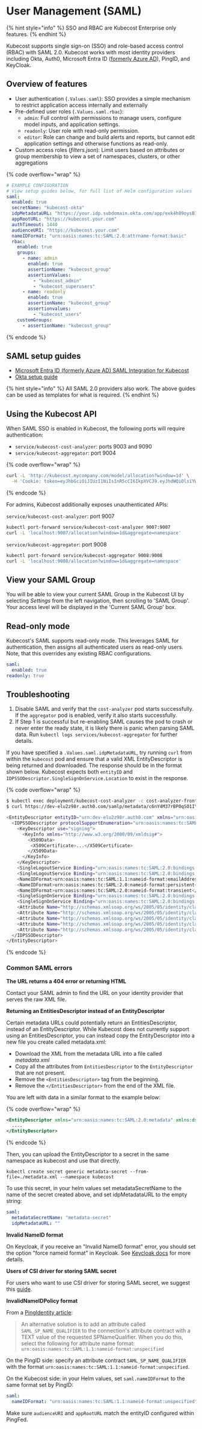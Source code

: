 # User Management (SAML)

{% hint style="info" %}
SSO and RBAC are Kubecost Enterprise only features.
{% endhint %}

Kubecost supports single sign-on (SSO) and role-based access control (RBAC) with SAML 2.0. Kubecost works with most identity providers including Okta, Auth0, Microsoft Entra ID ([formerly Azure AD](https://learn.microsoft.com/en-us/azure/active-directory/fundamentals/new-name)), PingID, and KeyCloak.

## Overview of features

- User authentication (`.Values.saml`): SSO provides a simple mechanism to restrict application access internally and externally
- Pre-defined user roles (`.Values.saml.rbac`):
  - `admin`: Full control with permissions to manage users, configure model inputs, and application settings.
  - `readonly`: User role with read-only permission.
  - `editor`: Role can change and build alerts and reports, but cannot edit application settings and otherwise functions as read-only.
- Custom access roles (_filters.json_): Limit users based on attributes or group membership to view a set of namespaces, clusters, or other aggregations

{% code overflow="wrap" %}

```yaml
# EXAMPLE CONFIGURATION
# View setup guides below, for full list of Helm configuration values
saml:
  enabled: true
  secretName: "kubecost-okta"
  idpMetadataURL: "https://your.idp.subdomain.okta.com/app/exk4h09oysB785123/sso/saml/metadata"
  appRootURL: "https://kubecost.your.com"
  authTimeout: 1440
  audienceURI: "https://kubecost.your.com"
  nameIDFormat: "urn:oasis:names:tc:SAML:2.0:attrname-format:basic"
  rbac:
    enabled: true
    groups:
      - name: admin
        enabled: true
        assertionName: "kubecost_group"
        assertionValues:
          - "kubecost_admin"
          - "kubecost_superusers"
      - name: readonly
        enabled: true
        assertionName: "kubecost_group"
        assertionvalues:
          - "kubecost_users"
    customGroups:
      - assertionName: "kubecost_group"
```

{% endcode %}

## SAML setup guides

- [Microsoft Entra ID (formerly Azure AD) SAML Integration for Kubecost](microsoft-entra-id-saml-integration-for-kubecost.md)
- [Okta setup guide](okta-saml-integration.md)

{% hint style="info" %}
All SAML 2.0 providers also work. The above guides can be used as templates for what is required.
{% endhint %}

## Using the Kubecost API

When SAML SSO is enabled in Kubecost, the following ports will require authentication:

- `service/kubecost-cost-analyzer`: ports 9003 and 9090
- `service/kubecost-aggregator`: port 9004

{% code overflow="wrap" %}

```sh
curl -L 'http://kubecost.mycompany.com/model/allocation?window=1d' \
  -H 'Cookie: token=eyJhbGciOiJIUzI1NiIsInR5cCI6IkpXVCJ9.eyJhdWQiOlsiYWRtaW4iLCJncm91cDprdWJlY29zdF9hZG1pbiIsImdyb3VwOmFkbWluQG15Y29tcGFueS5jb20iXSwiZXhwIjoxNjkwMzA2MjYwLjk0OTYyMX0.iLbUuMo0eYhNg0hzv_EEHLIX5Z0du4woPevX3wEnAh8'
```

{% endcode %}

For admins, Kubecost additionally exposes unauthenticated APIs:

`service/kubecost-cost-analyzer`: port 9007

```sh
kubectl port-forward service/kubecost-cost-analyzer 9007:9007
curl -L 'localhost:9007/allocation?window=1d&aggregate=namespace'
```

`service/kubecost-aggregator`: port 9008

```sh
kubectl port-forward service/kubecost-aggregator 9008:9008
curl -L 'localhost:9008/allocation?window=1d&aggregate=namespace'
```

## View your SAML Group

You will be able to view your current SAML Group in the Kubecost UI by selecting _Settings_ from the left navigation, then scrolling to 'SAML Group'. Your access level will be displayed in the 'Current SAML Group' box.

## Read-only mode

Kubecost's SAML supports read-only mode. This leverages SAML for authentication, then assigns all authenticated users as read-only users. Note, that this overrides any existing RBAC configurations.

```yaml
saml:
  enabled: true
readonly: true
```

## Troubleshooting

1. Disable SAML and verify that the `cost-analyzer` pod starts successfully. If the `aggregator` pod is enabled, verify it also starts successfully.
2. If Step 1 is successful but re-enabling SAML causes the pod to crash or never enter the ready state, it is likely there is panic when parsing SAML data. Run `kubectl logs services/kubecost-aggregator` for further details.

If you have specified a `.Values.saml.idpMetadataURL`, try running `curl` from within the `kubecost` pod and ensure that a valid XML EntityDescriptor is being returned and downloaded. The response should be in the format shown below. Kubecost expects both `entityID` and `IDPSSODescriptor.SingleSignOnService.Location` to exist in the response.

{% code overflow="wrap" %}

```bash
$ kubectl exec deployment/kubecost-cost-analyzer -c cost-analyzer-frontend -n kubecost -it -- /bin/sh
$ curl https://dev-elu2z98r.auth0.com/samlp/metadata/c6nY4M37rBP0qSO1IYIqBPPyIPxLS8v2

<EntityDescriptor entityID="urn:dev-elu2z98r.auth0.com" xmlns="urn:oasis:names:tc:SAML:2.0:metadata">
  <IDPSSODescriptor protocolSupportEnumeration="urn:oasis:names:tc:SAML:2.0:protocol">
    <KeyDescriptor use="signing">
      <KeyInfo xmlns="http://www.w3.org/2000/09/xmldsig#">
        <X509Data>
         <X509Certificate>...</X509Certificate>
        </X509Data>
      </KeyInfo>
    </KeyDescriptor>
    <SingleLogoutService Binding="urn:oasis:names:tc:SAML:2.0:bindings:HTTP-Redirect" Location="https://dev-elu2z98r.auth0.com/samlp/c6nY4M37rBP0qSO1IYIqBPPyIPxLS8v2/logout"/>
    <SingleLogoutService Binding="urn:oasis:names:tc:SAML:2.0:bindings:HTTP-POST" Location="https://dev-elu2z98r.auth0.com/samlp/c6nY4M37rBP0qSO1IYIqBPPyIPxLS8v2/logout"/>
    <NameIDFormat>urn:oasis:names:tc:SAML:1.1:nameid-format:emailAddress</NameIDFormat>
    <NameIDFormat>urn:oasis:names:tc:SAML:2.0:nameid-format:persistent</NameIDFormat>
    <NameIDFormat>urn:oasis:names:tc:SAML:2.0:nameid-format:transient</NameIDFormat>
    <SingleSignOnService Binding="urn:oasis:names:tc:SAML:2.0:bindings:HTTP-Redirect" Location="https://dev-elu2z98r.auth0.com/samlp/c6nY4M37rBP0qSO1IYIqBPPyIPxLS8v2"/>
    <SingleSignOnService Binding="urn:oasis:names:tc:SAML:2.0:bindings:HTTP-POST" Location="https://dev-elu2z98r.auth0.com/samlp/c6nY4M37rBP0qSO1IYIqBPPyIPxLS8v2"/>
    <Attribute Name="http://schemas.xmlsoap.org/ws/2005/05/identity/claims/emailaddress" NameFormat="urn:oasis:names:tc:SAML:2.0:attrname-format:uri" FriendlyName="E-Mail Address" xmlns="urn:oasis:names:tc:SAML:2.0:assertion"/>
    <Attribute Name="http://schemas.xmlsoap.org/ws/2005/05/identity/claims/givenname" NameFormat="urn:oasis:names:tc:SAML:2.0:attrname-format:uri" FriendlyName="Given Name" xmlns="urn:oasis:names:tc:SAML:2.0:assertion"/>
    <Attribute Name="http://schemas.xmlsoap.org/ws/2005/05/identity/claims/name" NameFormat="urn:oasis:names:tc:SAML:2.0:attrname-format:uri" FriendlyName="Name" xmlns="urn:oasis:names:tc:SAML:2.0:assertion"/>
    <Attribute Name="http://schemas.xmlsoap.org/ws/2005/05/identity/claims/surname" NameFormat="urn:oasis:names:tc:SAML:2.0:attrname-format:uri" FriendlyName="Surname" xmlns="urn:oasis:names:tc:SAML:2.0:assertion"/>
    <Attribute Name="http://schemas.xmlsoap.org/ws/2005/05/identity/claims/nameidentifier" NameFormat="urn:oasis:names:tc:SAML:2.0:attrname-format:uri" FriendlyName="Name ID" xmlns="urn:oasis:names:tc:SAML:2.0:assertion"/>
  </IDPSSODescriptor>
</EntityDescriptor>
```

{% endcode %}

### Common SAML errors

**The URL returns a 404 error or returning HTML**

Contact your SAML admin to find the URL on your identity provider that serves the raw XML file.

**Returning an EntitiesDescriptor instead of an EntityDescriptor**

Certain metadata URLs could potentially return an EntitiesDescriptor, instead of an EntityDescriptor. While Kubecost does not currently support using an EntitiesDescriptor, you can instead copy the EntityDescriptor into a new file you create called metadata.xml:

- Download the XML from the metadata URL into a file called _metadata.xml_
- Copy all the attributes from `EntitiesDescriptor` to the `EntityDescriptor` that are not present.
- Remove the `<EntitiesDescriptor>` tag from the beginning.
- Remove the `</EntitiesDescriptor>` from the end of the XML file.

You are left with data in a similar format to the example below:

{% code overflow="wrap" %}

```xml
<EntityDescriptor xmlns="urn:oasis:names:tc:SAML:2.0:metadata" xmlns:dsig="http://www.w3.org/2000/09/xmldsig#" entityID="kubecost-entity-id">
  ....
</EntityDescriptor>
```

{% endcode %}

Then, you can upload the EntityDescriptor to a secret in the same namespace as kubecost and use that directly.

`kubectl create secret generic metadata-secret --from-file=./metadata.xml --namespace kubecost`

To use this secret, in your helm values set metadataSecretName to the name of the secret created above, and set idpMetadataURL to the empty string:

```yaml
saml:
  metadataSecretName: "metadata-secret"
  idpMetadataURL: ""
```

**Invalid NameID format**

On Keycloak, if you receive an "Invalid NameID format" error, you should set the option "force nameid format" in Keycloak. See [Keycloak docs](https://www.keycloak.org/documentation) for more details.

**Users of CSI driver for storing SAML secret**

For users who want to use CSI driver for storing SAML secret, we suggest this [guide](https://secrets-store-csi-driver.sigs.k8s.io/topics/sync-as-kubernetes-secret.html).

**InvalidNameIDPolicy format**

From a [PingIdentity article](https://support.pingidentity.com/s/article/Cannot-provide-requested-name-identifier-qualified-with-SampleNameNEW):

> An alternative solution is to add an attribute called `SAML_SP_NAME_QUALIFIER` to the connection's attribute contract with a TEXT value of the requested SPNameQualifier. When you do this, select the following for attribute name format: `urn:oasis:names:tc:SAML:1.1:nameid-format:unspecified`

On the PingID side: specify an attribute contract `SAML_SP_NAME_QUALIFIER` with the format `urn:oasis:names:tc:SAML:1.1:nameid-format:unspecified`.

On the Kubecost side: in your Helm values, set `saml.nameIDFormat` to the same format set by PingID:

```yaml
saml:
  nameIDFormat: "urn:oasis:names:tc:SAML:1.1:nameid-format:unspecified"
```

Make sure `audienceURI` and `appRootURL` match the entityID configured within PingFed.
